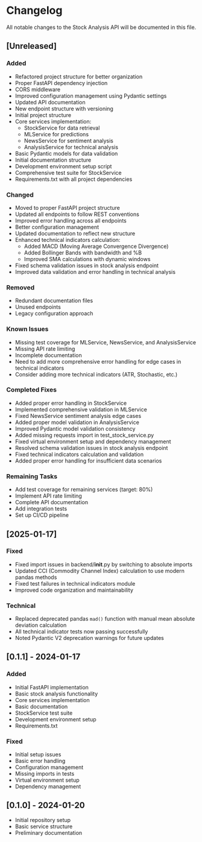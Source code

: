 # Changelog

All notable changes to the Stock Analysis API will be documented in this file.

## [Unreleased]

### Added
- Refactored project structure for better organization
- Proper FastAPI dependency injection
- CORS middleware
- Improved configuration management using Pydantic settings
- Updated API documentation
- New endpoint structure with versioning
- Initial project structure
- Core services implementation:
  - StockService for data retrieval
  - MLService for predictions
  - NewsService for sentiment analysis
  - AnalysisService for technical analysis
- Basic Pydantic models for data validation
- Initial documentation structure
- Development environment setup script
- Comprehensive test suite for StockService
- Requirements.txt with all project dependencies

### Changed
- Moved to proper FastAPI project structure
- Updated all endpoints to follow REST conventions
- Improved error handling across all endpoints
- Better configuration management
- Updated documentation to reflect new structure
- Enhanced technical indicators calculation:
  - Added MACD (Moving Average Convergence Divergence)
  - Added Bollinger Bands with bandwidth and %B
  - Improved SMA calculations with dynamic windows
- Fixed schema validation issues in stock analysis endpoint
- Improved data validation and error handling in technical analysis

### Removed
- Redundant documentation files
- Unused endpoints
- Legacy configuration approach

### Known Issues
- Missing test coverage for MLService, NewsService, and AnalysisService
- Missing API rate limiting
- Incomplete documentation
- Need to add more comprehensive error handling for edge cases in technical indicators
- Consider adding more technical indicators (ATR, Stochastic, etc.)

### Completed Fixes
- Added proper error handling in StockService
- Implemented comprehensive validation in MLService
- Fixed NewsService sentiment analysis edge cases
- Added proper model validation in AnalysisService
- Improved Pydantic model validation consistency
- Added missing requests import in test_stock_service.py
- Fixed virtual environment setup and dependency management
- Resolved schema validation issues in stock analysis endpoint
- Fixed technical indicators calculation and validation
- Added proper error handling for insufficient data scenarios

### Remaining Tasks
- Add test coverage for remaining services (target: 80%)
- Implement API rate limiting
- Complete API documentation
- Add integration tests
- Set up CI/CD pipeline

## [2025-01-17]

### Fixed
- Fixed import issues in backend/__init__.py by switching to absolute imports
- Updated CCI (Commodity Channel Index) calculation to use modern pandas methods
- Fixed test failures in technical indicators module
- Improved code organization and maintainability

### Technical
- Replaced deprecated pandas `mad()` function with manual mean absolute deviation calculation
- All technical indicator tests now passing successfully
- Noted Pydantic V2 deprecation warnings for future updates

## [0.1.1] - 2024-01-17
### Added
- Initial FastAPI implementation
- Basic stock analysis functionality
- Core services implementation
- Basic documentation
- StockService test suite
- Development environment setup
- Requirements.txt

### Fixed
- Initial setup issues
- Basic error handling
- Configuration management
- Missing imports in tests
- Virtual environment setup
- Dependency management

## [0.1.0] - 2024-01-20
- Initial repository setup
- Basic service structure
- Preliminary documentation
